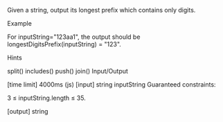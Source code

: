 Given a string, output its longest prefix which contains only digits.

Example

For inputString="123aa1", the output should be longestDigitsPrefix(inputString) = "123".

Hints

split()
includes()
push()
join()
Input/Output

[time limit] 4000ms (js)
[input] string inputString
Guaranteed constraints:

3 ≤ inputString.length ≤ 35.

[output] string